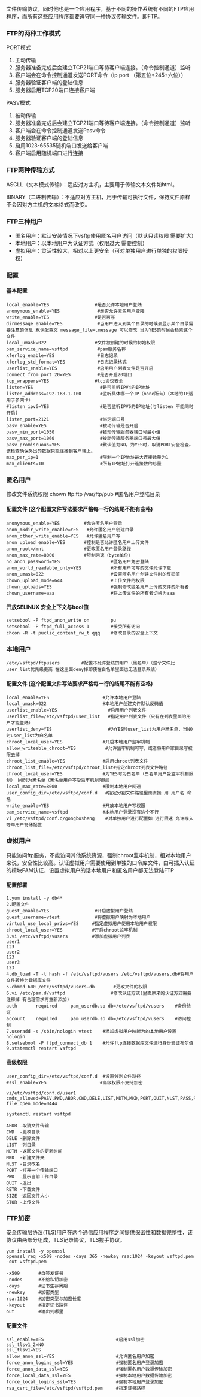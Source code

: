 文件传输协议，同时他也是一个应用程序，基于不同的操作系统有不同的FTP应用程序，而所有这些应用程序都要遵守同一种协议传输文件。即FTP。

### FTP的两种工作模式

PORT模式

1. 主动传输
2. 服务器准备完成后会建立TCP21端口等待客户端连接。（命令控制通道）监听
3. 客户端会在命令控制通道发送PORT命令（ip port （第五位*245+六位））
4. 服务器验证客户端的登陆信息
5. 服务器启用TCP20端口连接客户端

PASV模式

1. 被动传输
2. 服务器准备完成后会建立TCP21端口等待客户端连接。（命令控制通道）监听
3. 客户端会在命令控制通道发送Pasv命令
4. 服务器验证客户端的登陆信息
5. 启用1023-65535随机端口发送给客户端
6. 客户端启用随机端口进行连接

### FTP两种传输方式

ASCLL（文本模式传输）：适应对方主机，主要用于传输文本文件如html。

BINARY（二进制传输）：不适应对方主机，用于传输可执行文件，保持文件原样不会因对方主机的文本格式而改变。

### FTP三种用户

- 匿名用户：默认安装情况下vsftp使用匿名用户访问（默认只读权限 需要扩大）
- 本地用户：以本地用户为认证方式（权限过大 需要控制）
- 虚拟用户：灵活性较大，相对以上更安全（可对单独用户进行单独的权限授权）

### 配置

#### 	基本配置	

```shell
local_enable=YES				 #是否允许本地用户登陆
anonymous_enable=YES			  #是否允许匿名用户登陆
write_enable=YES				 #是否可写
dirmessage_enable=YES			  #当用户进入到某个目录的时候会显示某个目录需要注意的信息 默认配置文 message_file=.message 可以修改 当为YES的时候会检索这个文件
local_umask=022					 #文件被创建的时候的初始权限
pam_service_name=vsftpd			  #pam服务名称
xferlog_enable=YES				  #日志记录
xferlog_std_format=YES			  #日志记录格式
userlist_enable=YES				  #启用用户列表文件是否开启
connect_from_port_20=YES		  #是否开启20端口
tcp_wrappers=YES				 #tcp协议安全
listen=YES                         #是否监听IPV4的IP地址
listen_address=192.168.1.100       #监听具体哪一个IP（none所有）（本地的IP适用于多网卡）
#listen_ipv6=YES                   #是否监听IPV6的IP地址(与listen 不能同时开启)
listen_port=2121                   #绑定端口号
pasv_enable=YES                    #被动传输是否开启
pasv_min_port=1050                 #被动传输服务器端口号最小值
pasv_max_port=1060                 #被动传输服务器端口号最大值
pasv_promiscuous=YES               #默认值为NO。为YES时，取消PORT安全检查。该检查确保外出的数据只能连接到客户端上。
max_per_ip=1                       #限制一个IP地址最大连接数量为1
max_clients=10                     #所有IP地址打开连接数的总量
```

### 匿名用户

修改文件系统权限  chown ftp:ftp /var/ftp/pub   #匿名用户登陆目录    

#### 配置文件 (这个配置文件写法要求严格每一行的结尾不能有空格)

```shell
anonymous_enable=YES		 #允许匿名用户登录
anon_mkdir_write_enable=YES	  #允许匿名用户创建目录
anon_other_write_enable=YES	  #允许匿名用户写
anon_upload_enable=YES		 #控制是否允许匿名用户上传文件
anon_root=/mnt				 #更改匿名用户登录路径
anon_max_rate=8000			 #限制网速（byte单位）
no_anon_password=YES                   #匿名用户免密登陆
anon_world_readable_only=YES           #所有用户可写的文件允许下载
anon_umask=022                         #设置匿名用户创建文件时的反码值
chown_upload_mode=644                  #上传文件的权限
chown_uploads=YES                      #强制修改匿名用户上传的文件的所有者
chown_username=aaa                     #将上传文件的所有者切换为aaa
```

#### 开放SELINUX 安全上下文与bool值

```shell
setsebool -P ftpd_anon_write on        pu
setsebool -P ftpd_full_access 1        #接受所有访问
chcon -R -t puclic_content_rw_t qqq    #修改目录的安全上下文
```

### 本地用户

```shell
/etc/vsftpd/ftpusers		#配置不允许登陆的用户（黑名单）（这个文件比user_list优先级更高 在这里面deny掉即使在白名单里面也无法登录系统）
```

#### 配置文件	(这个配置文件写法要求严格每一行的结尾不能有空格)

```shell
local_enable=YES					#允许本地用户登陆
local_umask=022						#本地用户创建文件默认反码值
userlist_enable=YES                   #启用用户列表文件
userlist_file=/etc/vsftpd/user_list   #指定用户列表文件（只有在列表里面的用户才能登陆）
userlist_deny=YES                     #为YES时user_list为用户黑名单，当NO时user_list为白名单
chroot_local_user=YES				#开启本地用户监牢机制
allow_writeable_chroot=YES		     #允许监牢机制可写，或者将用户家目录写权限去掉
chroot_list_enable=YES				#启用chroot列表文件
chroot_list_file=/etc/vsftpd/chroot_list#指定chroot列表文件路径
chroot_local_user=YES				#为YES时为白名单（白名单用户受监牢机制限制） NO时为黑名单（黑名单用户不受监牢机制限制）
local_max_rate=8000					#限制本地用户网速
user_config_dir=/etc/vsftpd/conf.d	 #指定分割文件路径里面直接 用 用户名 命名
write_enable=YES				    #开放本地用户写权限
pam_service_name=vsftpd             #本地用户登录没有这个不行
vi /etc/vsftpd/conf.d/gongbosheng	 #对单独用户进行配置如 进行限速 允许写入 等单用户特殊配置
```

### 虚拟用户

只能访问ftp服务，不能访问其他系统资源，强制chroot监牢机制，相对本地用户来说，安全性比较高。认证虚拟用户需要使用到单独的口令库文件，由可插入认证的模块PAM认证，设置虚拟用户的话本地用户和匿名用户都无法登陆FTP

#### 配置部署

```shell
1.yum install -y db4*
2.配置文件
guest_enable=YES                 #开启虚拟用户登陆
guest_username=vtest             #将虚拟用户映射为本地用户
virtual_use_local_privs=YES		#指定虚拟用户使用本地用户权限
chroot_local_user=YES			#开启chroot监牢机制
3.vi /etc/vsftpd/vusers			#添加虚拟用户列表
user1
123
user2
123
user3
123
4.db_load -T -t hash -f /etc/vsftpd/vusers /etc/vsftpd/vusers.db#将用户文件转换为数据库文件
5.chmod 600 /etc/vsftpd/vusers.db		#更改文件的权限
6.vi /etc/pam.d/vsftpd				   #修改认证方式(里面原来的认证方式需要注释掉 有合理需求再重新添加)
auth       required     pam_userdb.so db=/etc/vsftpd/vusers    #身份验证 
account    required     pam_userdb.so db=/etc/vsftpd/vusers    #访问控制
7.useradd -s /sbin/nologin vtest	#添加虚拟用户映射为的本地用户设置nologin
8.setsebool -P ftpd_connect_db 1	#允许ftp连接数据库文件进行身份验证布尔值
9.ststemctl restart vsftpd
```

#### 高级权限

```shell
user_config_dir=/etc/vsftpd/conf.d	#设置分割文件路径
#ssl_enable=YES					   #高级权限不支持加密

vi/etc/vsftpd/conf.d/user1
cmds_allowed=PASV,PWD,ABOR,CWD,DELE,LIST,MDTM,MKD,PORT,QUIT,NLST,PASS,RNFR,RNTO,SIZE,TYPE,USER,REST,CDUP,HELP,MODE,NOOP,REIN,STAT,STOU,SYST,FEAT,STOR,DELE
file_open_mode=0444

systemctl restart vsftpd

ABOR -取消文件传输
CWD  -更改目录
DELE -删除文件
LIST -列目录
MDTM -返回文件的更新时间
MKD  -新建文件夹
NLST -目录改名
PORT -打开一个传输端口
PWD  -显示当前工作目录
QUIT -退出
RETR -下载文件
SIZE -返回文件大小
STOR -上传文件
```

### FTP加密

安全传输层协议(TLS)用户在两个通信应用程序之间提供保密性和数据完整性，该协议由两部分组成，TLS记录协议，TLS握手协议。

```shell
yum install -y openssl
openssl req -x509 -nodes -days 365 -newkey rsa:1024 -keyout vsftpd.pem -out vsftpd.pem

-x509    	#自签发证书
-nodes   	#不给私钥加密
-days    	#证书生存周期
-newkey  	#加密类型
rsa:1024 	#加密类型与加密长度
-keyout  	#指定证书路径
out      	#输出到哪里
```

#### 配置文件

```shell
ssl_enable=YES                           #启用ssl加密
ssl_tlsv1_2=NO                     
ssl_tlsv1=YES                           
allow_anon_ssl=YES                       #允许匿名用户加密
force_anon_logins_ssl=YES                #强制匿名用户登录加密
force_anon_data_ssl=YES                  #强制匿名用户数据传输加密
force_local_data_ssl=YES                 #强制本地用户数据传输加密
force_local_logins_ssl=YES               #强制本地用户登录加密
rsa_cert_file=/etc/vsftpd/vsftpd.pem     #指定证书路径
```

